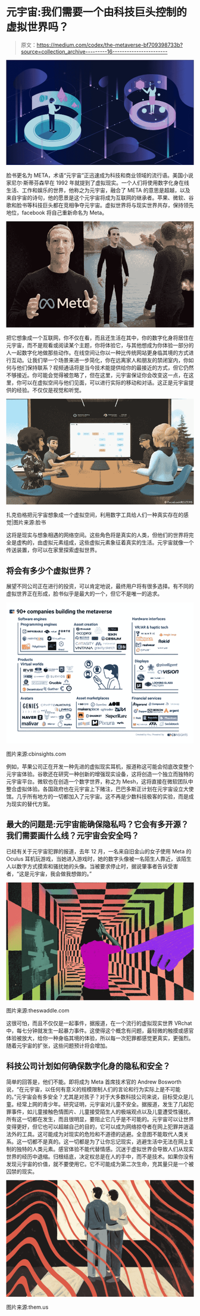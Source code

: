 # 元宇宙:我们需要一个由科技巨头控制的虚拟世界吗？

> 原文：<https://medium.com/codex/the-metaverse-bf709398733b?source=collection_archive---------16----------------------->

![](img/e1b4d83d34d2dc225a4442cb4286f69a.png)

脸书更名为 META，术语“元宇宙”正迅速成为科技和商业领域的流行语。美国小说家尼尔·斯蒂芬森早在 1992 年就提到了虚拟现实。一个人们将使用数字化身在线生活、工作和娱乐的世界，他称之为元宇宙，融合了 META 的意思是超越，以及来自宇宙的诗句，他的愿景是这个元宇宙将成为互联网的继承者。苹果、微软、谷歌和脸书等科技巨头都在竞相争夺元宇宙。虚拟世界将与现实世界共存，保持领先地位，facebook 将自己重新命名为 Meta。

![](img/7735f6bcc257e50346b56b4024bd63b4.png)

把它想象成一个互联网，你不仅在看，而且还生活在其中，你的数字化身将居住在元宇宙，而不是观看或阅读某个主题，你将体验它，与其他想成为你体验一部分的人一起数字化地做那些动作。在线空间让你以一种比传统网站更身临其境的方式进行互动。让我们举一个场景来进一步简化，你在远离家人和朋友的禁闭室内，你如何与他们保持联系？视频通话将是当今技术能提供给你的最接近的方式，但它仍然不够接近。你可能会觉得被忽略了，但在这里，元宇宙保证你会改变这一点，在这里，你可以在虚拟空间与他们见面，可以进行实际的移动和对话。这正是元宇宙提供的经验。不仅仅是视觉和听觉。

![](img/82613eda49c375a862d88617b8c608da.png)

扎克伯格把元宇宙想象成一个虚拟空间，利用数字工具给人们一种真实存在的感觉|图片来源:脸书

这将是现实与想象相遇的网络空间。这些角色将是真实的人类，但他们的世界将完全是虚构的，由虚拟元素组成，这些虚拟元素象征着真实的生活。元宇宙就像一个传送装置，你可以在家里探索虚拟世界。

## 将会有多少个虚拟世界？

展望不同公司正在进行的投资，可以肯定地说，最终用户将有很多选择。有不同的虚拟世界正在形成，脸书似乎是最大的一个，但它不是唯一的追求。

![](img/a31c63cddfb5e0c34844a9928c53ad0c.png)

图片来源:cbinsights.com

例如，苹果公司正在开发一种先进的虚拟现实耳机，报道称这可能会彻底改变整个元宇宙体验。谷歌还在研究一种创新的增强现实设备，这将创造一个独立而独特的元宇宙平台。微软也在创造一个数字世界，称之为 Mesh，这将直接在微软团队中整合虚拟体验。各国政府也在元宇宙上下赌注，巴巴多斯正计划在元宇宙设立大使馆。几乎所有地方的一切都加入了元宇宙。这不再是少数科技极客的实验，而是成为现实的替代方案。

## 最大的问题是:元宇宙能确保隐私吗？它会有多开源？我们需要画什么线？元宇宙会安全吗？

已经有关于元宇宙犯罪的报道，去年 12 月，一名来自旧金山的女子使用 Meta 的 Oculus 耳机玩游戏，当她进入游戏时，她的数字头像被一名陌生人靠近，该陌生人以数字方式摸索和骚扰她的头像。当被要求停止时，据说肇事者告诉受害者，“这是元宇宙，我会做我想做的。”

![](img/287bb699e85f44a04fa313d3f431d3ca.png)

图片来源:theswaddle.com

这很可怕，而且不仅仅是一起事件，据报道，在一个流行的虚拟现实世界 VRchat 中，每七分钟就发生一起暴力事件。这使得这个概念有问题，最轻微的触摸或感官体验被放大，给你一种身临其境的体验，所以每一次犯罪都感觉更真实，更强烈。随着元宇宙的扩张，这些问题预计将会增加。

## 科技公司计划如何确保数字化身的隐私和安全？

简单的回答是，他们不能。即将成为 Meta 首席技术官的 Andrew Bosworth 说，“在元宇宙，以任何有意义的规模限制人们的言论和行为实际上是不可能的。”元宇宙会有多安全？尤其是对孩子？对于大多数科技公司来说，目标受众是儿童。经常上网的青少年。研究证明，元宇宙对儿童不安全。据报道，发生了几起犯罪事件，如儿童接触色情图片、儿童接受陌生人的极端观点以及儿童遭受性骚扰。所有这一切都在发生，而且很明显，要阻止它几乎是不可能的。元宇宙可以让世界变得更好，但它也可以超越自己的目的，它可以成为网络掠夺者在网上犯罪并逍遥法外的工具。这可能成为对现实的危险和不道德的逃避。全息图不能取代人类关系。这一切都不是真的。这一切都是为了让你忘记现实，逃避生活中无法在网上复制的独特的人类元素。感官体验不能代替情感。沉迷于虚拟世界会导致人们从现实世界的经历中退缩。归根结底，决定权总是在人的手中，而不是技术。如果你没有发现元宇宙的价值，就不要使用它。它不可能成为第二次生命，充其量只是一个被囚禁的现实。

![](img/19f844dde5b275ae4c0536e6495a4649.png)

图片来源:them.us